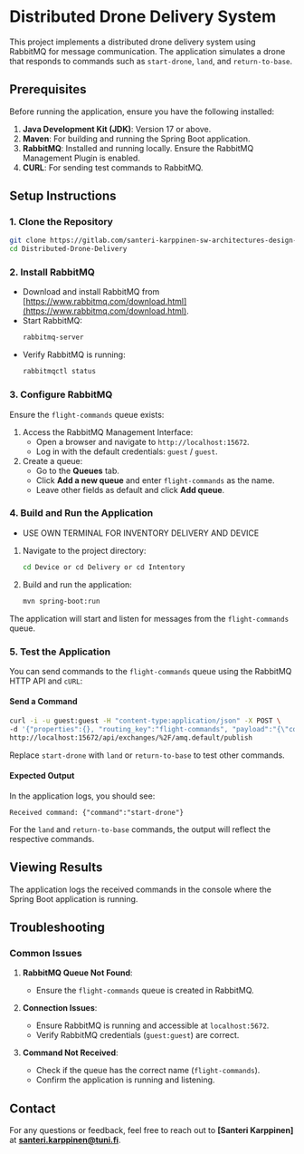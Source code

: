 # Distributed Drone Delivery System

This project implements a distributed drone delivery system using RabbitMQ for message communication. The application simulates a drone that responds to commands such as `start-drone`, `land`, and `return-to-base`.

## Prerequisites

Before running the application, ensure you have the following installed:

1. **Java Development Kit (JDK)**: Version 17 or above.
2. **Maven**: For building and running the Spring Boot application.
3. **RabbitMQ**: Installed and running locally. Ensure the RabbitMQ Management Plugin is enabled.
4. **CURL**: For sending test commands to RabbitMQ.

## Setup Instructions

### 1. Clone the Repository

```bash
git clone https://gitlab.com/santeri-karppinen-sw-architectures-design-2024/Distributed-Drone-Delivery.git
cd Distributed-Drone-Delivery
```

### 2. Install RabbitMQ

- Download and install RabbitMQ from [https://www.rabbitmq.com/download.html](https://www.rabbitmq.com/download.html).
- Start RabbitMQ:
  ```bash
  rabbitmq-server
  ```
- Verify RabbitMQ is running:
  ```bash
  rabbitmqctl status
  ```

### 3. Configure RabbitMQ

Ensure the `flight-commands` queue exists:

1. Access the RabbitMQ Management Interface:
   - Open a browser and navigate to `http://localhost:15672`.
   - Log in with the default credentials: `guest` / `guest`.
2. Create a queue:
   - Go to the **Queues** tab.
   - Click **Add a new queue** and enter `flight-commands` as the name.
   - Leave other fields as default and click **Add queue**.

### 4. Build and Run the Application
 - USE OWN TERMINAL FOR INVENTORY DELIVERY AND DEVICE
1. Navigate to the project directory:
   ```bash
   cd Device or cd Delivery or cd Intentory
   ```
2. Build and run the application:
   ```bash
   mvn spring-boot:run
   ```

The application will start and listen for messages from the `flight-commands` queue.

### 5. Test the Application

You can send commands to the `flight-commands` queue using the RabbitMQ HTTP API and `cURL`:

#### Send a Command

```bash
curl -i -u guest:guest -H "content-type:application/json" -X POST \
-d '{"properties":{}, "routing_key":"flight-commands", "payload":"{\"command\":\"start-drone\"}", "payload_encoding":"string"}' \
http://localhost:15672/api/exchanges/%2F/amq.default/publish
```

Replace `start-drone` with `land` or `return-to-base` to test other commands.

#### Expected Output

In the application logs, you should see:

```plaintext
Received command: {"command":"start-drone"}
```

For the `land` and `return-to-base` commands, the output will reflect the respective commands.

## Viewing Results

The application logs the received commands in the console where the Spring Boot application is running.

## Troubleshooting

### Common Issues

1. **RabbitMQ Queue Not Found**:
   - Ensure the `flight-commands` queue is created in RabbitMQ.

2. **Connection Issues**:
   - Ensure RabbitMQ is running and accessible at `localhost:5672`.
   - Verify RabbitMQ credentials (`guest:guest`) are correct.

3. **Command Not Received**:
   - Check if the queue has the correct name (`flight-commands`).
   - Confirm the application is running and listening.


## Contact

For any questions or feedback, feel free to reach out to **[Santeri Karppinen]** at **santeri.karppinen@tuni.fi**.
